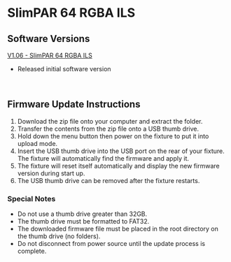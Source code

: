 # SlimPAR 64 RGBA ILS

## Software Versions

[V1.06 - SlimPAR 64 RGBA ILS](https://github.com/Chauvet-DJ/SLIMPAR64RGBAILS/blob/e933556720e12f453bfc6ca021337ce01165943e/Firmware/V1.06.zip)
- Released initial software version

&nbsp;

## Firmware Update Instructions
1. Download the zip file onto your computer and extract the folder.
2. Transfer the contents from the zip file onto a USB thumb drive.
3. Hold down the menu button then power on the fixture to put it into upload mode.
4. Insert the USB thumb drive into the USB port on the rear of your fixture. The fixture will automatically find the firmware and apply it.
5. The fixture will reset itself automatically and display the new firmware version during start up.
6. The USB thumb drive can be removed after the fixture restarts.

### Special Notes
* Do not use a thumb drive greater than 32GB.
* The thumb drive must be formatted to FAT32.
* The downloaded firmware file must be placed in the root directory on the thumb drive (no folders).
* Do not disconnect from power source until the update process is complete.
